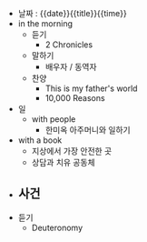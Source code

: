 - 날짜 : {{date}}{{title}}{{time}}
- in the morning
	- 듣기
		- 2 Chronicles
	- 말하기
		-  배우자 / 동역자 
	- 찬양
		- This is my father's world
		- 10,000 Reasons
- 일
	- with people
		- 한미옥 아주머니와 일하기
- with a book
	- 지상에서 가장 안전한 곳
	- 상담과 치유 공동체
- 사건
	- 
- 듣기
	- Deuteronomy 
